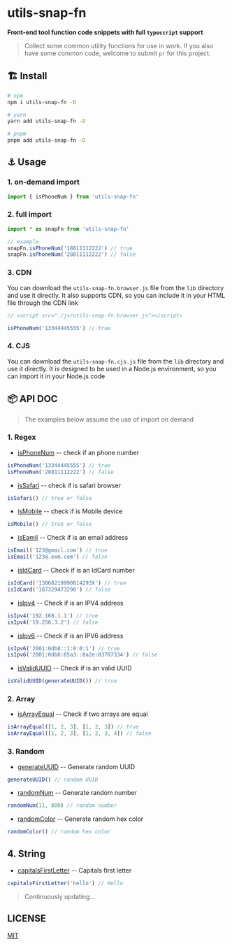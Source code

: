 # utils-snap-fn

**Front-end tool function code snippets with full `typescript` support**

> Collect some common utility functions for use in work. If you also have some common code, welcome to submit `pr` for this project.

## :building_construction: Install

```bash
# npm
npm i utils-snap-fn -D

# yarn
yarn add utils-snap-fn -D

# pnpm
pnpm add utils-snap-fn -D
```

## :anchor: Usage

### 1. on-demand import

```js
import { isPhoneNum } from 'utils-snap-fn'
```

### 2. full import

```js
import * as snapFn from 'utils-snap-fn'

// example
snapFn.isPhoneNum('18811112222') // true
snapFn.isPhoneNum('28811112222') // false
```

### 3. CDN

You can download the `utils-snap-fn.browser.js` file from the `lib` directory and use it directly.
It also supports CDN, so you can include it in your HTML file through the CDN link

```js
// <script src="./js/utils-snap-fn.browser.js"></script>

isPhoneNum('13344445555') // true
```

### 4. CJS

You can download the `utils-snap-fn.cjs.js` file from the `lib` directory and use it directly.
It is designed to be used in a Node.js environment, so you can import it in your Node.js code

## :package:  API DOC

> The examples below assume the use of import on demand

### 1. Regex

- [isPhoneNum](https://github.com/guxuerui/utils-fn/blob/main/src/playground/regexp/isPhoneNum.ts) -- check if an phone number

```js
isPhoneNum('13344445555') // true
isPhoneNum('28811112222') // false
```

- [isSafari](https://github.com/guxuerui/utils-fn/blob/main/src/playground/regexp/isSafari.ts) -- check if is safari browser

```js
isSafari() // true or false
```

- [isMobile](https://github.com/guxuerui/utils-fn/blob/main/src/playground/regexp/isMobile.ts) -- check if is Mobile device

```js
isMobile() // true or false
```

- [isEamil](https://github.com/guxuerui/utils-fn/blob/main/src/playground/regexp/isEmail.ts) -- Check if is an email address

```js
isEmail('123@gmail.com') // true
isEmail('123@.exm.com') // false
```

- [isIdCard](https://github.com/guxuerui/utils-fn/blob/main/src/playground/regexp/isIdCard.ts) -- Check if is an IdCard number

```js
isIdCard('13068219990814293X') // true
isIdCard('187329473298') // false
```

- [isIpv4](https://github.com/guxuerui/utils-fn/blob/main/src/playground/regexp/isIpv4.ts) -- Check if is an IPV4 address

```js
isIpv4('192.168.1.1') // true
isIpv4('19.256.3.2') // false
```

- [isIpv6](https://github.com/guxuerui/utils-fn/blob/main/src/playground/regexp/isIpv6.ts) -- Check if is an IPV6 address

```js
isIpv6('2001:0db8::1:0:0:1') // true
isIpv6('2001:0db8:85a3::8a2e:03707334') // false
```

- [isValidUUID](https://github.com/guxuerui/utils-fn/blob/main/src/playground/regexp/isValidUUID.ts) -- Check if is an valid UUID

```js
isValidUUID(generateUUID()) // true
```

### 2. Array

- [isArrayEqual](https://github.com/guxuerui/utils-fn/blob/main/src/playground/array/isArrayEqual.ts) -- Check if two arrays are equal

```js
isArrayEqual([1, 2, 3], [1, 2, 3]) // true
isArrayEqual([1, 2, 3], [1, 2, 3, 4]) // false
```

### 3. Random

- [generateUUID](https://github.com/guxuerui/utils-fn/blob/main/src/playground/random/randomUUID.ts) -- Generate random UUID

```js
generateUUID() // random UUID
```

- [randomNum](https://github.com/guxuerui/utils-fn/blob/main/src/playground/random/randomNum.ts) -- Generate random number

```js
randomNum(11, 800) // random number
```

- [randomColor](https://github.com/guxuerui/utils-fn/blob/main/src/playground/random/randomColor.ts) -- Generate random hex color

```js
randomColor() // random hex color
```

## 4. String

- [capitalsFirstLetter](https://github.com/guxuerui/utils-fn/blob/main/src/playground/string/capitalsFirstLetter.ts) -- Capitals first letter

```js
capitalsFirstLetter('hello') // Hello 
```

> Continuously updating...

## LICENSE

[MIT](https://github.com/guxuerui/utils-fn/blob/main/LICENSE)
